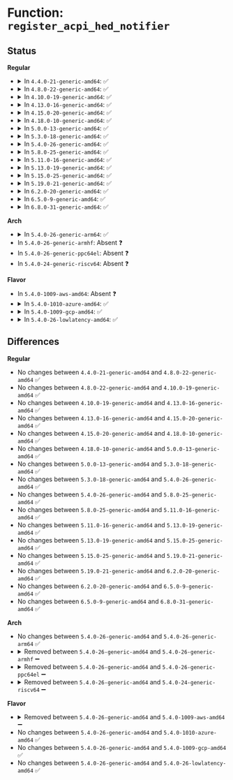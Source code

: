 # Function: <code>register_acpi_hed_notifier</code>

## Status
<b>Regular</b>
<ul>
<li>
<details>
<summary>In <code>4.4.0-21-generic-amd64</code>: ✅</summary>

```c
int register_acpi_hed_notifier(struct notifier_block * nb)
```

```json
{
  "name": "register_acpi_hed_notifier",
  "collision_type": "Unique Global",
  "inline_type": "No",
  "funcs": [
    {
      "addr": 18446744071583771026,
      "name": "register_acpi_hed_notifier",
      "external": true,
      "loc": "drivers/acpi/hed.c:36",
      "file": "drivers/acpi/hed.c",
      "inline": "seen, unknown",
      "caller_inline": [],
      "caller_func": [
        "drivers/acpi/apei/ghes.c:ghes_probe"
      ]
    }
  ],
  "symbols": [
    {
      "addr": 18446744071583771026,
      "name": "register_acpi_hed_notifier",
      "section": ".text",
      "bind": "STB_GLOBAL",
      "size": 26
    }
  ]
}
```
</details>
</li>
<li>
<details>
<summary>In <code>4.8.0-22-generic-amd64</code>: ✅</summary>

```c
int register_acpi_hed_notifier(struct notifier_block * nb)
```

```json
{
  "name": "register_acpi_hed_notifier",
  "collision_type": "Unique Global",
  "inline_type": "No",
  "funcs": [
    {
      "addr": 18446744071584096947,
      "name": "register_acpi_hed_notifier",
      "external": true,
      "loc": "drivers/acpi/hed.c:36",
      "file": "drivers/acpi/hed.c",
      "inline": "seen, unknown",
      "caller_inline": [],
      "caller_func": [
        "drivers/acpi/apei/ghes.c:ghes_probe"
      ]
    }
  ],
  "symbols": [
    {
      "addr": 18446744071584096947,
      "name": "register_acpi_hed_notifier",
      "section": ".text",
      "bind": "STB_GLOBAL",
      "size": 26
    }
  ]
}
```
</details>
</li>
<li>
<details>
<summary>In <code>4.10.0-19-generic-amd64</code>: ✅</summary>

```c
int register_acpi_hed_notifier(struct notifier_block * nb)
```

```json
{
  "name": "register_acpi_hed_notifier",
  "collision_type": "Unique Global",
  "inline_type": "No",
  "funcs": [
    {
      "addr": 18446744071584239616,
      "name": "register_acpi_hed_notifier",
      "external": true,
      "loc": "drivers/acpi/hed.c:36",
      "file": "drivers/acpi/hed.c",
      "inline": "seen, unknown",
      "caller_inline": [],
      "caller_func": [
        "drivers/acpi/apei/ghes.c:ghes_probe"
      ]
    }
  ],
  "symbols": [
    {
      "addr": 18446744071584239616,
      "name": "register_acpi_hed_notifier",
      "section": ".text",
      "bind": "STB_GLOBAL",
      "size": 26
    }
  ]
}
```
</details>
</li>
<li>
<details>
<summary>In <code>4.13.0-16-generic-amd64</code>: ✅</summary>

```c
int register_acpi_hed_notifier(struct notifier_block * nb)
```

```json
{
  "name": "register_acpi_hed_notifier",
  "collision_type": "Unique Global",
  "inline_type": "No",
  "funcs": [
    {
      "addr": 18446744071584315584,
      "name": "register_acpi_hed_notifier",
      "external": true,
      "loc": "drivers/acpi/hed.c:36",
      "file": "drivers/acpi/hed.c",
      "inline": "seen, unknown",
      "caller_inline": [],
      "caller_func": [
        "drivers/acpi/apei/ghes.c:ghes_probe"
      ]
    }
  ],
  "symbols": [
    {
      "addr": 18446744071584315584,
      "name": "register_acpi_hed_notifier",
      "section": ".text",
      "bind": "STB_GLOBAL",
      "size": 26
    }
  ]
}
```
</details>
</li>
<li>
<details>
<summary>In <code>4.15.0-20-generic-amd64</code>: ✅</summary>

```c
int register_acpi_hed_notifier(struct notifier_block * nb)
```

```json
{
  "name": "register_acpi_hed_notifier",
  "collision_type": "Unique Global",
  "inline_type": "No",
  "funcs": [
    {
      "addr": 18446744071584714800,
      "name": "register_acpi_hed_notifier",
      "external": true,
      "loc": "drivers/acpi/hed.c:36",
      "file": "drivers/acpi/hed.c",
      "inline": "seen, unknown",
      "caller_inline": [],
      "caller_func": [
        "drivers/acpi/apei/ghes.c:ghes_probe"
      ]
    }
  ],
  "symbols": [
    {
      "addr": 18446744071584714800,
      "name": "register_acpi_hed_notifier",
      "section": ".text",
      "bind": "STB_GLOBAL",
      "size": 26
    }
  ]
}
```
</details>
</li>
<li>
<details>
<summary>In <code>4.18.0-10-generic-amd64</code>: ✅</summary>

```c
int register_acpi_hed_notifier(struct notifier_block * nb)
```

```json
{
  "name": "register_acpi_hed_notifier",
  "collision_type": "Unique Global",
  "inline_type": "No",
  "funcs": [
    {
      "addr": 18446744071584942224,
      "name": "register_acpi_hed_notifier",
      "external": true,
      "loc": "drivers/acpi/hed.c:36",
      "file": "drivers/acpi/hed.c",
      "inline": "seen, unknown",
      "caller_inline": [],
      "caller_func": [
        "drivers/acpi/apei/ghes.c:ghes_probe"
      ]
    }
  ],
  "symbols": [
    {
      "addr": 18446744071584942224,
      "name": "register_acpi_hed_notifier",
      "section": ".text",
      "bind": "STB_GLOBAL",
      "size": 26
    }
  ]
}
```
</details>
</li>
<li>
<details>
<summary>In <code>5.0.0-13-generic-amd64</code>: ✅</summary>

```c
int register_acpi_hed_notifier(struct notifier_block * nb)
```

```json
{
  "name": "register_acpi_hed_notifier",
  "collision_type": "Unique Global",
  "inline_type": "No",
  "funcs": [
    {
      "addr": 18446744071585046208,
      "name": "register_acpi_hed_notifier",
      "external": true,
      "loc": "drivers/acpi/hed.c:36",
      "file": "drivers/acpi/hed.c",
      "inline": "seen, unknown",
      "caller_inline": [],
      "caller_func": [
        "drivers/acpi/apei/ghes.c:ghes_probe"
      ]
    }
  ],
  "symbols": [
    {
      "addr": 18446744071585046208,
      "name": "register_acpi_hed_notifier",
      "section": ".text",
      "bind": "STB_GLOBAL",
      "size": 26
    }
  ]
}
```
</details>
</li>
<li>
<details>
<summary>In <code>5.3.0-18-generic-amd64</code>: ✅</summary>

```c
int register_acpi_hed_notifier(struct notifier_block * nb)
```

```json
{
  "name": "register_acpi_hed_notifier",
  "collision_type": "Unique Global",
  "inline_type": "No",
  "funcs": [
    {
      "addr": 18446744071585250336,
      "name": "register_acpi_hed_notifier",
      "external": true,
      "loc": "drivers/acpi/hed.c:28",
      "file": "drivers/acpi/hed.c",
      "inline": "seen, unknown",
      "caller_inline": [],
      "caller_func": [
        "drivers/acpi/apei/ghes.c:ghes_probe"
      ]
    }
  ],
  "symbols": [
    {
      "addr": 18446744071585250336,
      "name": "register_acpi_hed_notifier",
      "section": ".text",
      "bind": "STB_GLOBAL",
      "size": 26
    }
  ]
}
```
</details>
</li>
<li>
<details>
<summary>In <code>5.4.0-26-generic-amd64</code>: ✅</summary>

```c
int register_acpi_hed_notifier(struct notifier_block * nb)
```

```json
{
  "name": "register_acpi_hed_notifier",
  "collision_type": "Unique Global",
  "inline_type": "No",
  "funcs": [
    {
      "addr": 18446744071585388224,
      "name": "register_acpi_hed_notifier",
      "external": true,
      "loc": "drivers/acpi/hed.c:28",
      "file": "drivers/acpi/hed.c",
      "inline": "seen, unknown",
      "caller_inline": [],
      "caller_func": [
        "drivers/acpi/apei/ghes.c:ghes_probe"
      ]
    }
  ],
  "symbols": [
    {
      "addr": 18446744071585388224,
      "name": "register_acpi_hed_notifier",
      "section": ".text",
      "bind": "STB_GLOBAL",
      "size": 26
    }
  ]
}
```
</details>
</li>
<li>
<details>
<summary>In <code>5.8.0-25-generic-amd64</code>: ✅</summary>

```c
int register_acpi_hed_notifier(struct notifier_block * nb)
```

```json
{
  "name": "register_acpi_hed_notifier",
  "collision_type": "Unique Global",
  "inline_type": "No",
  "funcs": [
    {
      "addr": 18446744071586097280,
      "name": "register_acpi_hed_notifier",
      "external": true,
      "loc": "drivers/acpi/hed.c:28",
      "file": "drivers/acpi/hed.c",
      "inline": "seen, unknown",
      "caller_inline": [],
      "caller_func": [
        "drivers/acpi/apei/ghes.c:ghes_probe"
      ]
    }
  ],
  "symbols": [
    {
      "addr": 18446744071586097280,
      "name": "register_acpi_hed_notifier",
      "section": ".text",
      "bind": "STB_GLOBAL",
      "size": 26
    }
  ]
}
```
</details>
</li>
<li>
<details>
<summary>In <code>5.11.0-16-generic-amd64</code>: ✅</summary>

```c
int register_acpi_hed_notifier(struct notifier_block * nb)
```

```json
{
  "name": "register_acpi_hed_notifier",
  "collision_type": "Unique Global",
  "inline_type": "No",
  "funcs": [
    {
      "addr": 18446744071586217856,
      "name": "register_acpi_hed_notifier",
      "external": true,
      "loc": "drivers/acpi/hed.c:28",
      "file": "drivers/acpi/hed.c",
      "inline": "seen, unknown",
      "caller_inline": [],
      "caller_func": [
        "drivers/acpi/apei/ghes.c:ghes_probe"
      ]
    }
  ],
  "symbols": [
    {
      "addr": 18446744071586217856,
      "name": "register_acpi_hed_notifier",
      "section": ".text",
      "bind": "STB_GLOBAL",
      "size": 26
    }
  ]
}
```
</details>
</li>
<li>
<details>
<summary>In <code>5.13.0-19-generic-amd64</code>: ✅</summary>

```c
int register_acpi_hed_notifier(struct notifier_block * nb)
```

```json
{
  "name": "register_acpi_hed_notifier",
  "collision_type": "Unique Global",
  "inline_type": "No",
  "funcs": [
    {
      "addr": 18446744071586092416,
      "name": "register_acpi_hed_notifier",
      "external": true,
      "loc": "drivers/acpi/hed.c:28",
      "file": "drivers/acpi/hed.c",
      "inline": "seen, unknown",
      "caller_inline": [],
      "caller_func": [
        "drivers/acpi/apei/ghes.c:ghes_probe"
      ]
    }
  ],
  "symbols": [
    {
      "addr": 18446744071586092416,
      "name": "register_acpi_hed_notifier",
      "section": ".text",
      "bind": "STB_GLOBAL",
      "size": 26
    }
  ]
}
```
</details>
</li>
<li>
<details>
<summary>In <code>5.15.0-25-generic-amd64</code>: ✅</summary>

```c
int register_acpi_hed_notifier(struct notifier_block * nb)
```

```json
{
  "name": "register_acpi_hed_notifier",
  "collision_type": "Unique Global",
  "inline_type": "No",
  "funcs": [
    {
      "addr": 18446744071586589648,
      "name": "register_acpi_hed_notifier",
      "external": true,
      "loc": "drivers/acpi/hed.c:28",
      "file": "drivers/acpi/hed.c",
      "inline": "seen, unknown",
      "caller_inline": [],
      "caller_func": [
        "drivers/acpi/apei/ghes.c:ghes_probe"
      ]
    }
  ],
  "symbols": [
    {
      "addr": 18446744071586589648,
      "name": "register_acpi_hed_notifier",
      "section": ".text",
      "bind": "STB_GLOBAL",
      "size": 26
    }
  ]
}
```
</details>
</li>
<li>
<details>
<summary>In <code>5.19.0-21-generic-amd64</code>: ✅</summary>

```c
int register_acpi_hed_notifier(struct notifier_block * nb)
```

```json
{
  "name": "register_acpi_hed_notifier",
  "collision_type": "Unique Global",
  "inline_type": "No",
  "funcs": [
    {
      "addr": 18446744071587850208,
      "name": "register_acpi_hed_notifier",
      "external": true,
      "loc": "drivers/acpi/hed.c:28",
      "file": "drivers/acpi/hed.c",
      "inline": "seen, unknown",
      "caller_inline": [],
      "caller_func": [
        "drivers/acpi/apei/ghes.c:ghes_probe"
      ]
    }
  ],
  "symbols": [
    {
      "addr": 18446744071587850208,
      "name": "register_acpi_hed_notifier",
      "section": ".text",
      "bind": "STB_GLOBAL",
      "size": 34
    }
  ]
}
```
</details>
</li>
<li>
<details>
<summary>In <code>6.2.0-20-generic-amd64</code>: ✅</summary>

```c
int register_acpi_hed_notifier(struct notifier_block * nb)
```

```json
{
  "name": "register_acpi_hed_notifier",
  "collision_type": "Unique Global",
  "inline_type": "No",
  "funcs": [
    {
      "addr": 18446744071589193632,
      "name": "register_acpi_hed_notifier",
      "external": true,
      "loc": "drivers/acpi/hed.c:28",
      "file": "drivers/acpi/hed.c",
      "inline": "seen, unknown",
      "caller_inline": [],
      "caller_func": [
        "drivers/acpi/apei/ghes.c:ghes_probe"
      ]
    }
  ],
  "symbols": [
    {
      "addr": 18446744071589193632,
      "name": "register_acpi_hed_notifier",
      "section": ".text",
      "bind": "STB_GLOBAL",
      "size": 34
    }
  ]
}
```
</details>
</li>
<li>
<details>
<summary>In <code>6.5.0-9-generic-amd64</code>: ✅</summary>

```c
int register_acpi_hed_notifier(struct notifier_block * nb)
```

```json
{
  "name": "register_acpi_hed_notifier",
  "collision_type": "Unique Global",
  "inline_type": "No",
  "funcs": [
    {
      "addr": 18446744071589487792,
      "name": "register_acpi_hed_notifier",
      "external": true,
      "loc": "drivers/acpi/hed.c:28",
      "file": "drivers/acpi/hed.c",
      "inline": "seen, unknown",
      "caller_inline": [],
      "caller_func": [
        "drivers/acpi/apei/ghes.c:ghes_probe"
      ]
    }
  ],
  "symbols": [
    {
      "addr": 18446744071589487792,
      "name": "register_acpi_hed_notifier",
      "section": ".text",
      "bind": "STB_GLOBAL",
      "size": 34
    }
  ]
}
```
</details>
</li>
<li>
<details>
<summary>In <code>6.8.0-31-generic-amd64</code>: ✅</summary>

```c
int register_acpi_hed_notifier(struct notifier_block * nb)
```

```json
{
  "name": "register_acpi_hed_notifier",
  "collision_type": "Unique Global",
  "inline_type": "No",
  "funcs": [
    {
      "addr": 18446744071589794528,
      "name": "register_acpi_hed_notifier",
      "external": true,
      "loc": "drivers/acpi/hed.c:28",
      "file": "drivers/acpi/hed.c",
      "inline": "seen, unknown",
      "caller_inline": [],
      "caller_func": [
        "drivers/acpi/apei/ghes.c:ghes_probe"
      ]
    }
  ],
  "symbols": [
    {
      "addr": 18446744071589794528,
      "name": "register_acpi_hed_notifier",
      "section": ".text",
      "bind": "STB_GLOBAL",
      "size": 34
    }
  ]
}
```
</details>
</li>
</ul>
<b>Arch</b>
<ul>
<li>
<details>
<summary>In <code>5.4.0-26-generic-arm64</code>: ✅</summary>

```c
int register_acpi_hed_notifier(struct notifier_block * nb)
```

```json
{
  "name": "register_acpi_hed_notifier",
  "collision_type": "Unique Global",
  "inline_type": "No",
  "funcs": [
    {
      "addr": 18446603336497660896,
      "name": "register_acpi_hed_notifier",
      "external": true,
      "loc": "drivers/acpi/hed.c:28",
      "file": "drivers/acpi/hed.c",
      "inline": "seen, unknown",
      "caller_inline": [],
      "caller_func": [
        "drivers/acpi/apei/ghes.c:ghes_probe"
      ]
    }
  ],
  "symbols": [
    {
      "addr": 18446603336497660896,
      "name": "register_acpi_hed_notifier",
      "section": ".text",
      "bind": "STB_GLOBAL",
      "size": 52
    }
  ]
}
```
</details>
</li>
<li>
In <code>5.4.0-26-generic-armhf</code>: Absent ❓
</li>
<li>
In <code>5.4.0-26-generic-ppc64el</code>: Absent ❓
</li>
<li>
In <code>5.4.0-24-generic-riscv64</code>: Absent ❓
</li>
</ul>
<b>Flavor</b>
<ul>
<li>
In <code>5.4.0-1009-aws-amd64</code>: Absent ❓
</li>
<li>
<details>
<summary>In <code>5.4.0-1010-azure-amd64</code>: ✅</summary>

```c
int register_acpi_hed_notifier(struct notifier_block * nb)
```

```json
{
  "name": "register_acpi_hed_notifier",
  "collision_type": "Unique Global",
  "inline_type": "No",
  "funcs": [
    {
      "addr": 18446744071585115728,
      "name": "register_acpi_hed_notifier",
      "external": true,
      "loc": "drivers/acpi/hed.c:28",
      "file": "drivers/acpi/hed.c",
      "inline": "seen, unknown",
      "caller_inline": [],
      "caller_func": []
    }
  ],
  "symbols": [
    {
      "addr": 18446744071585115728,
      "name": "register_acpi_hed_notifier",
      "section": ".text",
      "bind": "STB_GLOBAL",
      "size": 26
    }
  ]
}
```
</details>
</li>
<li>
<details>
<summary>In <code>5.4.0-1009-gcp-amd64</code>: ✅</summary>

```c
int register_acpi_hed_notifier(struct notifier_block * nb)
```

```json
{
  "name": "register_acpi_hed_notifier",
  "collision_type": "Unique Global",
  "inline_type": "No",
  "funcs": [
    {
      "addr": 18446744071585338624,
      "name": "register_acpi_hed_notifier",
      "external": true,
      "loc": "drivers/acpi/hed.c:28",
      "file": "drivers/acpi/hed.c",
      "inline": "seen, unknown",
      "caller_inline": [],
      "caller_func": [
        "drivers/acpi/apei/ghes.c:ghes_probe"
      ]
    }
  ],
  "symbols": [
    {
      "addr": 18446744071585338624,
      "name": "register_acpi_hed_notifier",
      "section": ".text",
      "bind": "STB_GLOBAL",
      "size": 26
    }
  ]
}
```
</details>
</li>
<li>
<details>
<summary>In <code>5.4.0-26-lowlatency-amd64</code>: ✅</summary>

```c
int register_acpi_hed_notifier(struct notifier_block * nb)
```

```json
{
  "name": "register_acpi_hed_notifier",
  "collision_type": "Unique Global",
  "inline_type": "No",
  "funcs": [
    {
      "addr": 18446744071585445952,
      "name": "register_acpi_hed_notifier",
      "external": true,
      "loc": "drivers/acpi/hed.c:28",
      "file": "drivers/acpi/hed.c",
      "inline": "seen, unknown",
      "caller_inline": [],
      "caller_func": [
        "drivers/acpi/apei/ghes.c:ghes_probe"
      ]
    }
  ],
  "symbols": [
    {
      "addr": 18446744071585445952,
      "name": "register_acpi_hed_notifier",
      "section": ".text",
      "bind": "STB_GLOBAL",
      "size": 26
    }
  ]
}
```
</details>
</li>
</ul>

## Differences
<b>Regular</b>
<ul>
<li>
No changes between <code>4.4.0-21-generic-amd64</code> and <code>4.8.0-22-generic-amd64</code> ✅
</li>
<li>
No changes between <code>4.8.0-22-generic-amd64</code> and <code>4.10.0-19-generic-amd64</code> ✅
</li>
<li>
No changes between <code>4.10.0-19-generic-amd64</code> and <code>4.13.0-16-generic-amd64</code> ✅
</li>
<li>
No changes between <code>4.13.0-16-generic-amd64</code> and <code>4.15.0-20-generic-amd64</code> ✅
</li>
<li>
No changes between <code>4.15.0-20-generic-amd64</code> and <code>4.18.0-10-generic-amd64</code> ✅
</li>
<li>
No changes between <code>4.18.0-10-generic-amd64</code> and <code>5.0.0-13-generic-amd64</code> ✅
</li>
<li>
No changes between <code>5.0.0-13-generic-amd64</code> and <code>5.3.0-18-generic-amd64</code> ✅
</li>
<li>
No changes between <code>5.3.0-18-generic-amd64</code> and <code>5.4.0-26-generic-amd64</code> ✅
</li>
<li>
No changes between <code>5.4.0-26-generic-amd64</code> and <code>5.8.0-25-generic-amd64</code> ✅
</li>
<li>
No changes between <code>5.8.0-25-generic-amd64</code> and <code>5.11.0-16-generic-amd64</code> ✅
</li>
<li>
No changes between <code>5.11.0-16-generic-amd64</code> and <code>5.13.0-19-generic-amd64</code> ✅
</li>
<li>
No changes between <code>5.13.0-19-generic-amd64</code> and <code>5.15.0-25-generic-amd64</code> ✅
</li>
<li>
No changes between <code>5.15.0-25-generic-amd64</code> and <code>5.19.0-21-generic-amd64</code> ✅
</li>
<li>
No changes between <code>5.19.0-21-generic-amd64</code> and <code>6.2.0-20-generic-amd64</code> ✅
</li>
<li>
No changes between <code>6.2.0-20-generic-amd64</code> and <code>6.5.0-9-generic-amd64</code> ✅
</li>
<li>
No changes between <code>6.5.0-9-generic-amd64</code> and <code>6.8.0-31-generic-amd64</code> ✅
</li>
</ul>
<b>Arch</b>
<ul>
<li>
No changes between <code>5.4.0-26-generic-amd64</code> and <code>5.4.0-26-generic-arm64</code> ✅
</li>
<li>
<details>
<summary>Removed between <code>5.4.0-26-generic-amd64</code> and <code>5.4.0-26-generic-armhf</code> ➖</summary>

```c
int register_acpi_hed_notifier(struct notifier_block * nb)
```
</details>
</li>
<li>
<details>
<summary>Removed between <code>5.4.0-26-generic-amd64</code> and <code>5.4.0-26-generic-ppc64el</code> ➖</summary>

```c
int register_acpi_hed_notifier(struct notifier_block * nb)
```
</details>
</li>
<li>
<details>
<summary>Removed between <code>5.4.0-26-generic-amd64</code> and <code>5.4.0-24-generic-riscv64</code> ➖</summary>

```c
int register_acpi_hed_notifier(struct notifier_block * nb)
```
</details>
</li>
</ul>
<b>Flavor</b>
<ul>
<li>
<details>
<summary>Removed between <code>5.4.0-26-generic-amd64</code> and <code>5.4.0-1009-aws-amd64</code> ➖</summary>

```c
int register_acpi_hed_notifier(struct notifier_block * nb)
```
</details>
</li>
<li>
No changes between <code>5.4.0-26-generic-amd64</code> and <code>5.4.0-1010-azure-amd64</code> ✅
</li>
<li>
No changes between <code>5.4.0-26-generic-amd64</code> and <code>5.4.0-1009-gcp-amd64</code> ✅
</li>
<li>
No changes between <code>5.4.0-26-generic-amd64</code> and <code>5.4.0-26-lowlatency-amd64</code> ✅
</li>
</ul>
